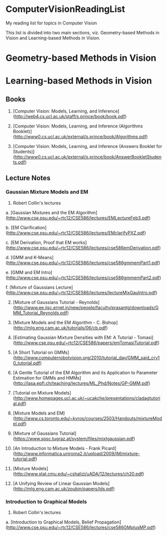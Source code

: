 # ComputerVisionReadingList

My reading list for topics in Computer Vision

This list is divided into two main sections, viz. Geometry-based Methods in Vision and Learning-based Methods in Vision.



# Geometry-based Methods in Vision




# Learning-based Methods in Vision

## Books

1. [Computer Vision: Models, Learning, and Inference] (http://web4.cs.ucl.ac.uk/staff/s.prince/book/book.pdf)

2. [Computer Vision: Models, Learning, and Inference (Algorithms Booklet)] (http://www0.cs.ucl.ac.uk/external/s.prince/book/Algorithms.pdf)

3. [Computer Vision: Models, Learning, and Inference (Answers Booklet for Students)] (http://www0.cs.ucl.ac.uk/external/s.prince/book/AnswerBookletStudents.pdf)


## Lecture Notes


### Gaussian Mixture Models and EM

1. Robert Collin's lectures

  a. [Gaussian Mixtures and the EM Algorithm] (http://www.cse.psu.edu/~rtc12/CSE586/lectures/EMLectureFeb3.pdf)
  
  b. [EM Clarification] (http://www.cse.psu.edu/~rtc12/CSE586/lectures/EMclarifyPXZ.pdf)
  
  c. [EM Derivation, Proof that EM works] (http://www.cse.psu.edu/~rtc12/CSE586/lectures/cse586emDerivation.pdf)
  
  d. [GMM and K-Means] (http://www.cse.psu.edu/~rtc12/CSE586/lectures/cse586gmmemPart1.pdf)
  
  e. [GMM and EM Intro] (http://www.cse.psu.edu/~rtc12/CSE586/lectures/cse586gmmemPart2.pdf)
  
  f. [Mixture of Gaussians Lecture] (http://www.cse.psu.edu/~rtc12/CSE586/lectures/lectureMixGauIntro.pdf)
  
2. [Mixture of Gaussians Tutorial - Reynolds] (http://www.ee.iisc.ernet.in/new/people/faculty/prasantg/downloads/GMM_Tutorial_Reynolds.pdf)

3. [Mixture Models and the EM Algorithm - C. Bishop] (http://mlg.eng.cam.ac.uk/tutorials/06/cb.pdf)

4. [Estimating Gaussian Mixture Densities with EM: A Tutorial - Tomasi] (http://www.cse.psu.edu/~rtc12/CSE586/papers/emTomasiTutorial.pdf)

5. [A Short Tutorial on GMMs] (http://www.computerrobotvision.org/2010/tutorial_day/GMM_said_crv10_tutorial.pdf)

6. [A Gentle Tutorial of the EM Algorithm and its Application to Parameter Estimation for GMMs and HMMs] (http://lasa.epfl.ch/teaching/lectures/ML_Phd/Notes/GP-GMM.pdf)

7. [Tutorial on Mixture Models] (http://www.homepages.ucl.ac.uk/~ucakche/presentations/cladagtutorial.pdf)

8. [Mixture Models and EM] (http://www.cs.toronto.edu/~kyros/courses/2503/Handouts/mixtureModel.pdf)

9. [Mixture of Gaussians Tutorial] (https://www.spsc.tugraz.at/system/files/mixtgaussian.pdf)

10. [An Introduction to Mixture Models - Frank Picard] (http://www.informatica.uniroma2.it/upload/2009/IM/mixture-tutorial.pdf)

11. [Mixture Models] (http://www.stat.cmu.edu/~cshalizi/uADA/12/lectures/ch20.pdf)

12. [A Unifying Review of Linear Gaussian Models] (http://mlg.eng.cam.ac.uk/zoubin/papers/lds.pdf)



### Introduction to Graphical Models

1. Robert Collin's lectures

  a. [Introduction to Graphical Models, Belief Propagation] (http://www.cse.psu.edu/~rtc12/CSE586/lectures/cse586GMplusMP.pdf)
  
